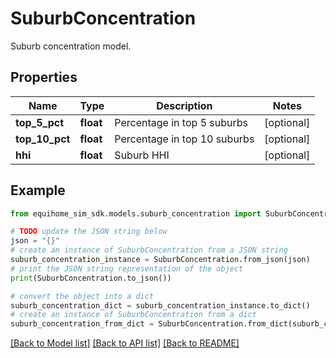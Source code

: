 # SuburbConcentration

Suburb concentration model.

## Properties

Name | Type | Description | Notes
------------ | ------------- | ------------- | -------------
**top_5_pct** | **float** | Percentage in top 5 suburbs | [optional] 
**top_10_pct** | **float** | Percentage in top 10 suburbs | [optional] 
**hhi** | **float** | Suburb HHI | [optional] 

## Example

```python
from equihome_sim_sdk.models.suburb_concentration import SuburbConcentration

# TODO update the JSON string below
json = "{}"
# create an instance of SuburbConcentration from a JSON string
suburb_concentration_instance = SuburbConcentration.from_json(json)
# print the JSON string representation of the object
print(SuburbConcentration.to_json())

# convert the object into a dict
suburb_concentration_dict = suburb_concentration_instance.to_dict()
# create an instance of SuburbConcentration from a dict
suburb_concentration_from_dict = SuburbConcentration.from_dict(suburb_concentration_dict)
```
[[Back to Model list]](../README.md#documentation-for-models) [[Back to API list]](../README.md#documentation-for-api-endpoints) [[Back to README]](../README.md)


